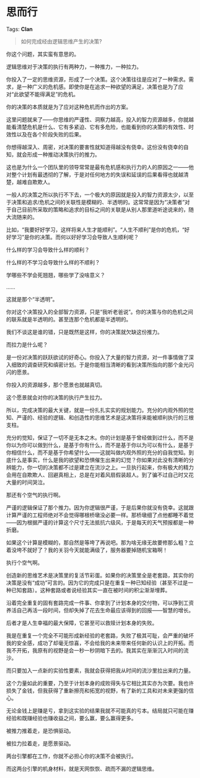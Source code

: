 # 思而行

Tags: **Clan**

> 如何完成经由逻辑思维产生的决策?



你这个问题，其实蛮有意思的。

逻辑思维对于决策的执行有两种力，一种推力，一种拉力。

你投入了一定的思维资源，形成了一个决策。这个决策往往是应对了一种需求。需求，是一种广义的危机感。即使你是在追求一种欲望的满足，决策也是为了应对“此欲望不能得满足”的危机。

你的决策的本质就是为了应对这种危机而作出的方案。

这里问题就来了——你思维的严谨性、洞察力越高，投入的智力资源越多，你就越能看清楚危机是什么、它有多紧迫、它有多危险，也能看到你的决策的有效性、时效性以及在各个阶段失败的后果。

你想得越深入、周密，对决策的要害性就知道得越没有侥幸。这份没有侥幸的自知，就会形成一种推动决策执行的推力。

这也是为什么一个团队里的领导常常是最有危机感和执行力的人的原因之一——他对整个计划有最透彻的了解，于是对任何地方的失误和延误的后果看得也就越清楚，越难自欺欺人。

一般人的决策之所以执行不下去，一个极大的原因就是投入的智力资源太少，以至于决策和追求/危机之间的关联性是模糊的、半透明的。这常常是因为“决策者”对于自己目前所采取的策略和追求的目标之间的关联是从别人那里道听途说来的，随大流随来的。

比如，“我要好好学习，这样将来人生才能顺利”。“人生不顺利”是你的危机，“好好学习”是你的决策。而何以好好学习会导致人生顺利呢？

什么样的学习会导致什么样的顺利？

什么样的不学习会导致什么样的不顺利？

学哪些不学会死翘翘，哪些学了没啥意义？

……

这就是那个“半透明”。

你对这个决策投入的全部智力资源，只是“我听老爸说”。你的决策与你的危机之间的联系就是半透明的。甚至连那个危机都是半透明的。

我们不谈这是谁的错，只是既然是这样，你的决策就欠缺这份推力。

而拉力是什么呢？

是一份对决策的跃跃欲试的好奇心。你投入了大量的智力资源，对一件事情做了深入细致的调查研究和缜密计划。于是你能相当清晰的看到决策所指向的那个金光闪闪的愿景。

你投入的资源越多，那个愿景也就越真切。

这个愿景就会对你的决策的执行产生拉力。

所以，完成决策的最大关键，就是一份扎扎实实的规划能力。充分的内观外照的觉知、严谨的、经验的逻辑、和创造性的思维艺术是这决策将来能被顺利执行的三根支柱。

充分的觉知，保证了一切不是无本之木。你的计划是基于曾经做到过什么，而不是你以为你可以做到什么，是基于你有什么，而不是基于你以为可以有什么，是基于你相信什么，而不是基于你希望什么——这就叫做内观外照的充分的自我觉知。到底什么是事实，什么是我的欲望和恐惧催生出来的幻觉？你如果对此没有清晰的分辨能力，你一切的决策都不过是建立在流沙之上。一旦执行起来，你有极大的精力会用在自欺欺人、回避真相上，总是在对着风扇假装超人。到了骗不过自己时又花大量的时间哭泣。

那还有个空气的执行啊。

严谨的逻辑保证了那个推力。因为你逻辑很严谨，于是后果你就没有侥幸。这就跟计算严谨的工程师绝对不会觉得哪根桥墩没必要一样。那桥墩细了点他都睡不着觉——因为根据严谨的计算这个尺寸无法抵抗六级风，于是每天的天气预报都是一种折磨。

如果这个计算是模糊的，那自然是等垮了再说吧。那为啥无缘无故要修那么粗？立着没垮不就好了？我的关羽今天就能满级了，服务器要掉随机宝箱啊！

执行个空气啊。

创造新的思维艺术是决策里的复活节彩蛋。如果你的决策里全是老套路，其实你的决策是没有“成功”可言的。因为它的完成只是在重复一种已知经验（甚至不过是一种已知套路）。这种套路或者说经验其实一直在被时间的积尘渐渐埋葬。

沿着完全重复的固有套路完成一件事、你拿到了计划本身的交付物，可以挣到工资养活自己再活一段时间，但却失掉了花去生命最应该得到的回报——智慧的增长。

后者才是人生幸福的最大保障，它甚至可以救赎计划本身的失败。

我是在重复一个完全不可能形成新经验的老套路，失败了极其可耻，会严重的破坏我的安全感，成功了却毫无惊喜，不会给我的未来带来任何新的认识上的开拓。而我不开拓，我原有的视野是会一秒一秒阴暗下去的。我其实在渐渐沉入时间的流沙。

而只要加入一点新的实验性要素，我就会获得把我从时间的流沙里拉出来的力量。

这个力量如此的重要，乃至于计划本身的成败得失与它相比其实亦为次要。我也许损失了金钱，但我获得了重新擦亮和拓宽的视野，有了新的工具和对未来更强的信心。

无论金钱上是赚是亏，拿到这实验的结果我就不可能真的亏本。结局就只可能在赚经验和既赚经验也赚收益之间，要么赢，要么赢得更多。

被推力推着走，是恐惧驱动。

被拉力拉着走，是愿景驱动。

两台引擎都在工作，你就不必担心你的决策不会被执行。

而这两台引擎的机身材料，就是天网恢恢、疏而不漏的逻辑思维。



